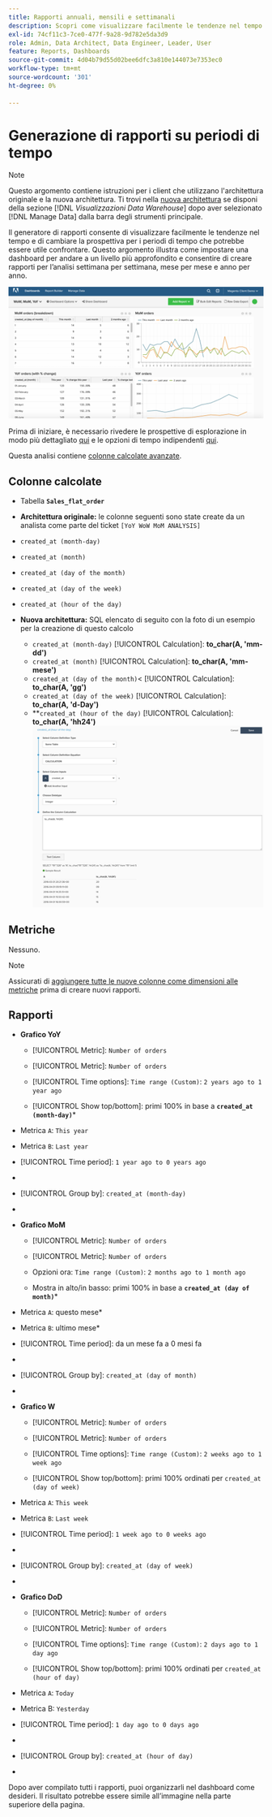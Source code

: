 ```yaml
---
title: Rapporti annuali, mensili e settimanali
description: Scopri come visualizzare facilmente le tendenze nel tempo e cambiare la prospettiva per i periodi di tempo che potresti voler confrontare.
exl-id: 74cf11c3-7ce0-477f-9a28-9d782e5da3d9
role: Admin, Data Architect, Data Engineer, Leader, User
feature: Reports, Dashboards
source-git-commit: 4d04b79d55d02bee6dfc3a810e144073e7353ec0
workflow-type: tm+mt
source-wordcount: '301'
ht-degree: 0%

---
```


# Generazione di rapporti su periodi di tempo

>[!NOTE]
>
>Questo argomento contiene istruzioni per i client che utilizzano l&#39;architettura originale e la nuova architettura. Ti trovi nella [nuova architettura](../../administrator/account-management/new-architecture.md) se disponi della sezione [!DNL _Visualizzazioni Data Warehouse_] dopo aver selezionato [!DNL Manage Data] dalla barra degli strumenti principale.

Il generatore di rapporti consente di visualizzare facilmente le tendenze nel tempo e di cambiare la prospettiva per i periodi di tempo che potrebbe essere utile confrontare. Questo argomento illustra come impostare una dashboard per andare a un livello più approfondito e consentire di creare rapporti per l’analisi settimana per settimana, mese per mese e anno per anno.

![Dashboard che mostra confronti settimana-su-settimana, mese-su-mese e anno-su-anno](../../assets/Wow__mom__yoy.png)

Prima di iniziare, è necessario rivedere le prospettive di esplorazione in modo più dettagliato [qui](../../tutorials/using-visual-report-builder.md) e le opzioni di tempo indipendenti [qui](../../tutorials/time-options-visual-rpt-bldr.md).

Questa analisi contiene [colonne calcolate avanzate](../data-warehouse-mgr/adv-calc-columns.md).

## Colonne calcolate

* Tabella **`Sales_flat_order`**
* **Architettura originale:** le colonne seguenti sono state create da un analista come parte del ticket `[YoY WoW MoM ANALYSIS]`
* `created_at (month-day)`
* `created_at (month)`
* `created_at (day of the month)`
* `created_at (day of the week)`
* `created_at (hour of the day)`

* **Nuova architettura:** SQL elencato di seguito con la foto di un esempio per la creazione di questo calcolo
   * `created_at (month-day)` [!UICONTROL Calculation]: **to_char(A, &#39;mm-dd&#39;)**
   * `created_at (month)` [!UICONTROL Calculation]: **to_char(A, &#39;mm-mese&#39;)**
   * `created_at (day of the month)`&lt; [!UICONTROL Calculation]: **to_char(A, &#39;gg&#39;)**
   * `created_at (day of the week)` [!UICONTROL Calculation]: **to_char(A, &#39;d-Day&#39;)**
   * **`created_at (hour of the day)` [!UICONTROL Calculation]: **to_char(A, &#39;hh24&#39;)**
     ![Creare un&#39;interfaccia colonna calcolata in Data Warehouse Manager](../../assets/new-arch-create-calc.png)

## Metriche

Nessuno.

>[!NOTE]
>
>Assicurati di [aggiungere tutte le nuove colonne come dimensioni alle metriche](../data-warehouse-mgr/manage-data-dimensions-metrics.md) prima di creare nuovi rapporti.

## Rapporti

* **Grafico YoY**
   * [!UICONTROL Metric]: `Number of orders`

   * [!UICONTROL Metric]: `Number of orders`
   * [!UICONTROL Time options]: `Time range (Custom)`: `2 years ago to 1 year ago`

   * [!UICONTROL Show top/bottom]: primi 100% in base a **`created_at (month-day)`***

* Metrica `A`: `This year`
* Metrica `B`: `Last year`
* [!UICONTROL Time period]: `1 year ago to 0 years ago`
* 
  [!UICONTROL Interval]: `None`
* [!UICONTROL Group by]: `created_at (month-day)`
* 
  [!UICONTROL Chart Type]: `Line`

* **Grafico MoM**
   * [!UICONTROL Metric]: `Number of orders`

   * [!UICONTROL Metric]: `Number of orders`
   * Opzioni ora: `Time range (Custom)`: `2 months ago to 1 month ago`

   * Mostra in alto/in basso: primi 100% in base a **`created_at (day of month)`***

* Metrica `A`: questo mese*
* Metrica `B`: ultimo mese*
* [!UICONTROL Time period]: da un mese fa a 0 mesi fa
* 
  [!UICONTROL Interval]: None
* [!UICONTROL Group by]: `created_at (day of month)`
* 
  [!UICONTROL Chart Type]: Line

* **Grafico W**
   * [!UICONTROL Metric]: `Number of orders`

   * [!UICONTROL Metric]: `Number of orders`
   * [!UICONTROL Time options]: `Time range (Custom)`: `2 weeks ago to 1 week ago`

   * [!UICONTROL Show top/bottom]: primi 100% ordinati per `created_at (day of week)`

* Metrica `A`: `This week`
* Metrica `B`: `Last week`
* [!UICONTROL Time period]: `1 week ago to 0 weeks ago`
* 
  [!UICONTROL Interval]: `None`
* [!UICONTROL Group by]: `created_at (day of week)`
* 
  [!UICONTROL Chart Type]: `Line`

* **Grafico DoD**
   * [!UICONTROL Metric]: `Number of orders`

   * [!UICONTROL Metric]: `Number of orders`
   * [!UICONTROL Time options]: `Time range (Custom)`: `2 days ago to 1 day ago`

   * [!UICONTROL Show top/bottom]: primi 100% ordinati per `created_at (hour of day)`

* Metrica `A`: `Today`
* Metrica B: `Yesterday`
* [!UICONTROL Time period]: `1 day ago to 0 days ago`
* 
  [!UICONTROL Interval]: `None`
* [!UICONTROL Group by]: `created_at (hour of day)`
* 
  [!UICONTROL Chart Type]: `Line`

Dopo aver compilato tutti i rapporti, puoi organizzarli nel dashboard come desideri. Il risultato potrebbe essere simile all’immagine nella parte superiore della pagina.
